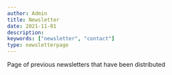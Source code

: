 ```yaml
---
author: Admin
title: Newsletter
date: 2021-11-01
description:
keywords: ["newsletter", "contact"]
type: newsletterpage
---
```


Page of previous newsletters that have been distributed